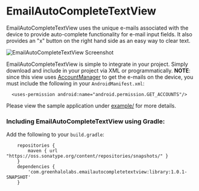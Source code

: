 EmailAutoCompleteTextView
=========================

EmailAutoCompleteTextView uses the unique e-mails associated with the device to provide auto-complete functionality for e-mail input fields. It also provides an "x" button on the right hand side as an easy way to clear text. 

![EmailAutoCompleteTextView Screenshot][1]

EmailAutoCompleteTextView is simple to integrate in your project. Simply download and include in your project via XML or programmatically. **NOTE**: since this view uses [AccountManager][2] to get the e-mails on the device, you must include the following in your `AndroidManifest.xml`:

```
  <uses-permission android:name="android.permission.GET_ACCOUNTS"/>
```

Please view the sample application under [example/][3] for more details.


### Including EmailAutoCompleteTextView using Gradle:

Add the following to your `build.gradle`:

```
	repositories {
    	maven { url "https://oss.sonatype.org/content/repositories/snapshots/" }
	}
	dependencies {
		'com.greenhalolabs.emailautocompletetextview:library:1.0.1-SNAPSHOT'
	}
```

[1]: https://raw.github.com/greenhalolabs/EmailAutoCompleteTextView/master/images/EmailAutoCompleteTextView_demo.gif
[2]: http://developer.android.com/reference/android/accounts/AccountManager.html
[3]: https://github.com/greenhalolabs/EmailAutoCompleteTextView/tree/master/example